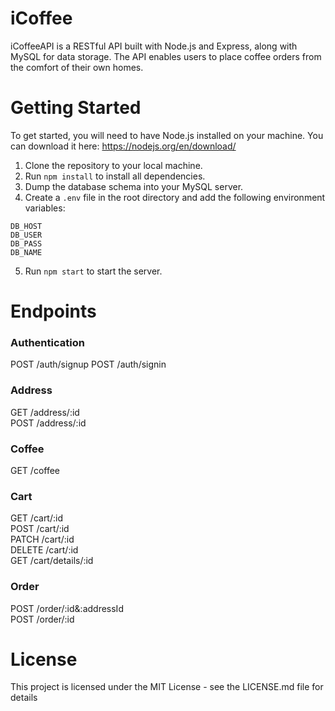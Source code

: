 # iCoffee

iCoffeeAPI is a RESTful API built with Node.js and Express, along with MySQL for data storage. The API enables users to place coffee orders from the comfort of their own homes.

# Getting Started

To get started, you will need to have Node.js installed on your machine. You can download it here: https://nodejs.org/en/download/

1. Clone the repository to your local machine.
2. Run `npm install` to install all dependencies.
3. Dump the database schema into your MySQL server.
4. Create a `.env` file in the root directory and add the following environment variables:
```
DB_HOST
DB_USER
DB_PASS
DB_NAME
```
5. Run `npm start` to start the server.

# Endpoints

### Authentication
POST /auth/signup
POST /auth/signin

### Address

GET /address/:id\
POST /address/:id

### Coffee
GET /coffee

### Cart

GET /cart/:id\
POST /cart/:id\
PATCH /cart/:id\
DELETE /cart/:id\
GET /cart/details/:id

### Order

POST /order/:id&:addressId\
POST /order/:id

# License

This project is licensed under the MIT License - see the LICENSE.md file for details